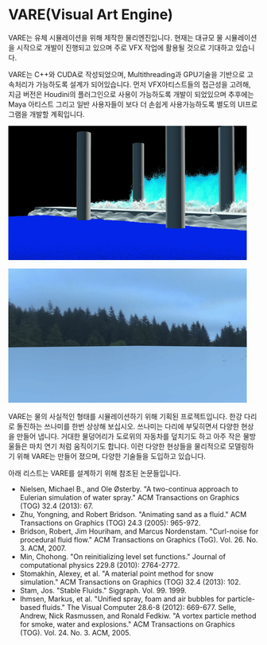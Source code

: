 # VARE(Visual Art Engine)

VARE는 유체 시뮬레이션을 위해 제작한 물리엔진입니다.
현재는 대규모 물 시뮬레이션을 시작으로 개발이 진행되고 있으며 주로 VFX 작업에 활용될 것으로 기대하고 있습니다.

VARE는 C++와 CUDA로 작성되었으며, Multithreading과 GPU기술을 기반으로 고속처리가 가능하도록 설계가 되어있습니다. 먼저 VFX아티스트들의 접근성을 고려해, 지금 버전은 Houdini의 플러그인으로 사용이 가능하도록 개발이 되었있으며 추후에는 Maya 아티스트 그리고 일반 사용자들이 보다 더 손쉽게 사용가능하도록 별도의 UI프로그램을 개발할 계획입니다.

![Alt Text](https://github.com/Jaegwang/VARE/blob/master/demo/ezgif-5-7a8cee403f85.gif)

![Alt Text](https://github.com/Jaegwang/VARE/blob/master/demo/ezgif-5-3fb33a0927de.gif)

VARE는 물의 사실적인 형태를 시뮬레이션하기 위해 기획된 프로젝트입니다. 한강 다리로 돌진하는 쓰나미를 한번 상상해 보십시오. 쓰나미는 다리에 부딫히면서 다양한 현상을 만들어 냅니다. 거대한 물덩어리가 도로위의 자동차를 덮치기도 하고 아주 작은 물방울들은 마치 연기 처럼 움직이기도 합니다. 이런 다양한 현상들을 물리적으로 모델링하기 위해 VARE는 만들어 졌으며, 다양한 기술들을 도입하고 있습니다.

아래 리스트는 VARE를 설계하기 위해 참조된 논문들입니다.
- Nielsen, Michael B., and Ole Østerby. "A two-continua approach to Eulerian simulation of water spray." ACM Transactions on Graphics (TOG) 32.4 (2013): 67.
- Zhu, Yongning, and Robert Bridson. "Animating sand as a fluid." ACM Transactions on Graphics (TOG) 24.3 (2005): 965-972.
- Bridson, Robert, Jim Houriham, and Marcus Nordenstam. "Curl-noise for procedural fluid flow." ACM Transactions on Graphics (ToG). Vol. 26. No. 3. ACM, 2007.
- Min, Chohong. "On reinitializing level set functions." Journal of computational physics 229.8 (2010): 2764-2772.
- Stomakhin, Alexey, et al. "A material point method for snow simulation." ACM Transactions on Graphics (TOG) 32.4 (2013): 102.
- Stam, Jos. "Stable Fluids." Siggraph. Vol. 99. 1999.
- Ihmsen, Markus, et al. "Unified spray, foam and air bubbles for particle-based fluids." The Visual Computer 28.6-8 (2012): 669-677.
Selle, Andrew, Nick Rasmussen, and Ronald Fedkiw. "A vortex particle method for smoke, water and explosions." ACM Transactions on Graphics (TOG). Vol. 24. No. 3. ACM, 2005.
